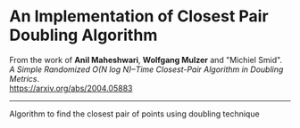 # An Implementation of Closest Pair Doubling Algorithm

From the work of **Anil Maheshwari**, **Wolfgang Mulzer** and "Michiel Smid".  
*A Simple Randomized O(N log N)–Time Closest-Pair Algorithm in Doubling Metrics*.  
https://arxiv.org/abs/2004.05883

- - - - 

Algorithm to find the closest pair of points using doubling technique
